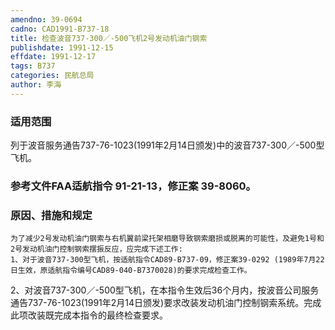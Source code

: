 ```yaml
---
amendno: 39-0694  
cadno: CAD1991-B737-18  
title: 检查波音737-300／-500飞机2号发动机油门钢索  
publishdate: 1991-12-15  
effdate: 1991-12-17  
tags: B737  
categories: 民航总局  
author: 李海  
---
```

  
### 适用范围  
列于波音服务通告737-76-1023(1991年2月14日颁发)中的波音737-300／-500型飞机。  
  
<!--more-->  
### 参考文件FAA适航指令 91-21-13，修正案 39-8060。  
  
### 原因、措施和规定  
    为了减少2号发动机油门钢索与右机翼前梁托架相磨导致钢索磨损或脱离的可能性，及避免1号和2号发动机油门控制钢索摆振反应，应完成下述工作:  
    1、对于波音737-300型飞机，按适航指令CAD89-B737-09，修正案39-0292 (1989年7月22日生效，原适航指令编号CAD89-040-B7370028)的要求完成检查工作。  
2、对波音737-300／-500型飞机，在本指令生效后36个月内，按波音公司服务通告737-76-1023(1991年2月14日颁发)要求改装发动机油门控制钢索系统。完成此项改装既完成本指令的最终检查要求。  
